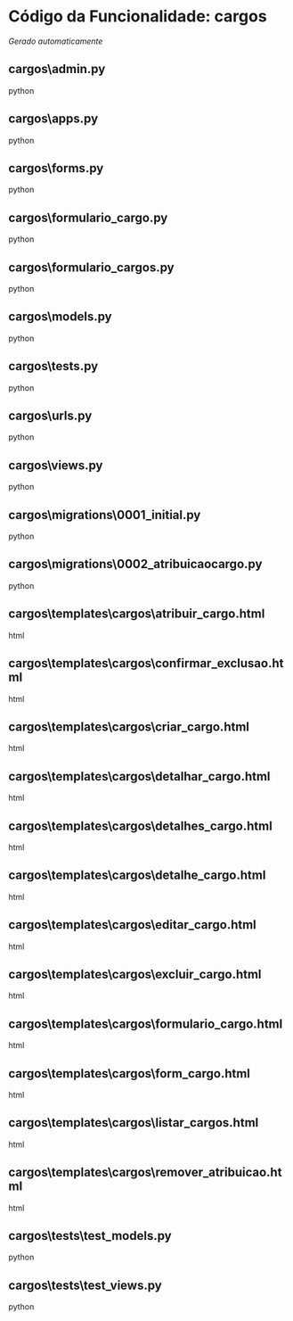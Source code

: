 # Código da Funcionalidade: cargos
*Gerado automaticamente*



## cargos\admin.py

python





## cargos\apps.py

python





## cargos\forms.py

python





## cargos\formulario_cargo.py

python





## cargos\formulario_cargos.py

python





## cargos\models.py

python





## cargos\tests.py

python





## cargos\urls.py

python





## cargos\views.py

python





## cargos\migrations\0001_initial.py

python





## cargos\migrations\0002_atribuicaocargo.py

python





## cargos\templates\cargos\atribuir_cargo.html

html





## cargos\templates\cargos\confirmar_exclusao.html

html





## cargos\templates\cargos\criar_cargo.html

html





## cargos\templates\cargos\detalhar_cargo.html

html





## cargos\templates\cargos\detalhes_cargo.html

html





## cargos\templates\cargos\detalhe_cargo.html

html





## cargos\templates\cargos\editar_cargo.html

html





## cargos\templates\cargos\excluir_cargo.html

html





## cargos\templates\cargos\formulario_cargo.html

html





## cargos\templates\cargos\form_cargo.html

html





## cargos\templates\cargos\listar_cargos.html

html





## cargos\templates\cargos\remover_atribuicao.html

html





## cargos\tests\test_models.py

python





## cargos\tests\test_views.py

python



